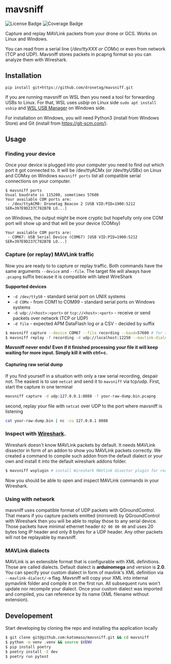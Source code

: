 # mavsniff

![License Badge](https://badgen.net/badge/License/MIT/blue)
![Coverage Badge](https://img.shields.io/endpoint?url=https://gist.githubusercontent.com/katomaso/bda1e64c276a6d6e6a4e65fb5dc9330b/raw/coverage.json)

Capture and replay MAVLink packets from your drone or GCS. Works on Linux and Windows.

You can read from a serial line (_/dev/ttyXXX or COMx_) or even from network (TCP and UDP). Mavsniff stores packets in pcapng format so you can analyze them with Wireshark.

## Installation

```pip install git+https://github.com/dronetag/mavsniff.git```

If you are running mavsniff on WSL then you need a tool for forwarding USBs to Linux.
For that, WSL uses _usbip_ on Linux side `sudo apt install usbip`
and [WSL USB Manager](https://gitlab.com/alelec/wsl-usb-gui/-/releases) on Windows side.

For installation on Windows, you will need Python3 (install from Windows Store) and Git
(install from https://git-scm.com/).


## Usage

### Finding your device

Once your device is plugged into your computer you need to find out which port it got
connected to. It will be /dev/ttyACMx (or /dev/ttyUSBx) on Linux and COMxy on Windows
`mavsniff ports` list all compatible serial connections on your computer.

```
$ mavsniff ports
Usual baudrate is 115200, sometimes 57600
Your available COM ports are:
 - /dev/ttyACM0: Dronetag Beacon 2 [USB VID:PID=1900:5212 SER=397E9D237C782B7B LO...]
```

on Windows, the output might be more cryptic but hopefully only one COM port will show
up and that will be your device (COMxy)

```
Your available COM ports are:
 - COM67: USB Serial Device (COM67) [USB VID:PID=1900:5212 SER=397E9D237C782B7B LO...]
```

### Capture (or replay) MAVLink traffic

Now you are ready to to capture or replay traffic. Both commands have the same arguments
`--device` and `--file`. The target file will always have `.pcapng` suffix because it is
compatible with latest WireShark

**Supported devices**
 * `-d /dev/ttyS0` - standard serial port on UNIX systems
 * `-d COMx` - from COM1 to COM99 - standard serial ports on Windows systems
 * `-d udp://<host>:<port>` or `tcp://<host>:<port>` - receive or send packets over network (TCP or UDP)
 * `-d file` - expected APM DataFlash log or a CSV - decided by suffix

```bash
$ mavsniff capture --device COM67 --file recording --baud=57600 # for serial line, specify baud if different from 115200
$ mavsniff replay -f recording -d udp://localhost:12250 --mavlink-dialect path-to-custom/my-dialect.xml
```

**Mavsniff never ends! Even if it finished processing your file it will keep waiting for more input. Simply kill it with ctrl+c.**

#### Capturing raw serial dump

If you find yourself in a situation with only a raw serial recording, despair not. The easiest is to use `netcat`
and send it to `mavsniff` via tcp/udp. First, start the capture in one terminal

```sh
mavsniff capture -d udp:127.0.0.1:8088 -f your-raw-dump.bin.pcapng
```
second, replay your file with `netcat` over UDP to the port where mavsniff is listening
```sh
cat your-raw-dump.bin | nc -cu 127.0.0.1 8088
```

### Inspect with [Wireshark](https://www.wireshark.org/download.html).

Wireshark doesn't know MAVLink packets by default. It needs MAVLink dissector in form of
an addon to show you MAVLink packets correctly. We created a command to compile such addon
from the default dialect or your own and install it into the default wireshark addons folder.

```bash
$ mavsniff wsplugin # install Wireshark MAVlink disector plugin for reading Mavlink packets
```

Now you should be able to open and inspect MAVLink commands in your Wireshark.

### Using with network

mavsniff uses compatible format of UDP packets with QGroundControl. That means if you capture packets
emitted (mirrored) by QGroundControl with Wireshark then you will be able to replay those to any serial
device. Those packets have minimal ethernet header `02 00 00 00` and uses 20 bytes long IP header and
only 8 bytes for a UDP header. Any other packets will not be replayable by mavsniff.


### MAVLink dialects

MAVLink is an extensible format that is configurable with XML definitions. Those are called dialects.
Default dialect is **arduinomega** and version is **2.0**. You can specify your custom dialect in form
of mavlink's XML definition via `--mavlink-dialect/-m` flag. Mavsniff will copy your XML into internal
pymavlink folder and compile it on the first run. All subsequent runs won't update nor recompile your
dialect. Once your custom dialect was imported and compiled, you can reference by its name (XML filename
without extension).


## Developement

Start developing by cloning the repo and installing tha application locally

```bash
$ git clone git@github.com:katomaso/mavsniff.git && cd mavsniff
$ python -m venv .venv && source $VENV
$ pip install poetry
$ poetry install -E dev
$ poetry run pytest
```
